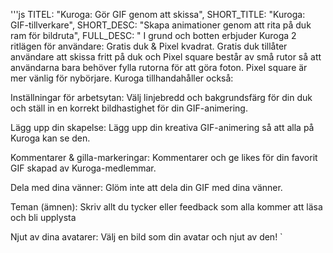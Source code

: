 '''js
  TITEL: "Kuroga: Gör GIF genom att skissa",
  SHORT_TITLE: "Kuroga: GIF-tillverkare",
  SHORT_DESC: "Skapa animationer genom att rita på duk ram för bildruta",
  FULL_DESC: "
  I grund och botten erbjuder Kuroga 2 ritlägen för användare: Gratis duk & Pixel kvadrat. 
  Gratis duk tillåter användare att skissa fritt på duk och Pixel square består av små rutor så att användarna bara behöver fylla rutorna för att göra foton. 
  Pixel square är mer vänlig för nybörjare.
  Kuroga tillhandahåller också:

Inställningar för arbetsytan:
      Välj linjebredd och bakgrundsfärg för din duk och ställ in en korrekt bildhastighet för din GIF-animering.
      
Lägg upp din skapelse:
      Lägg upp din kreativa GIF-animering så att alla på Kuroga kan se den.
      
Kommentarer & gilla-markeringar:
      Kommentarer och ge likes för din favorit GIF skapad av Kuroga-medlemmar.
      
Dela med dina vänner:
      Glöm inte att dela din GIF med dina vänner.
      
Teman (ämnen):
      Skriv allt du tycker eller feedback som alla kommer att läsa och bli upplysta
      
Njut av dina avatarer:
      Välj en bild som din avatar och njut av den!
  `
```
